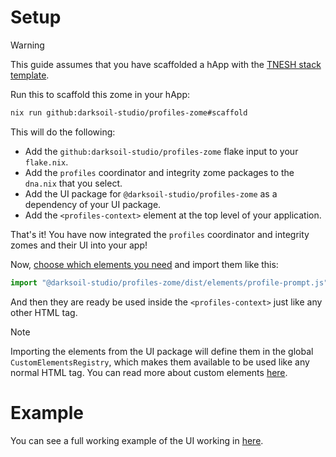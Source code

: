 # Setup

> [!WARNING]
> This guide assumes that you have scaffolded a hApp with the [TNESH stack template](https://darksoil.studio/tnesh-stack/scaffolding-a-happ).

Run this to scaffold this zome in your hApp:

```bash
nix run github:darksoil-studio/profiles-zome#scaffold
```

This will do the following:
  - Add the `github:darksoil-studio/profiles-zome` flake input to your `flake.nix`.
  - Add the `profiles` coordinator and integrity zome packages to the `dna.nix` that you select.
  - Add the UI package for `@darksoil-studio/profiles-zome` as a dependency of your UI package.
  - Add the `<profiles-context>` element at the top level of your application.

That's it! You have now integrated the `profiles` coordinator and integrity zomes and their UI into your app!

Now, [choose which elements you need](/elements/profile-prompt.md) and import them like this:

```js
import "@darksoil-studio/profiles-zome/dist/elements/profile-prompt.js";
```

And then they are ready be used inside the `<profiles-context>` just like any other HTML tag. 

> [!NOTE]
> Importing the elements from the UI package will define them in the global `CustomElementsRegistry`, which makes them available to be used like any normal HTML tag. You can read more about custom elements [here](https://darksoil.studio/tnesh-stack/guides/custom-elements).

# Example

You can see a full working example of the UI working in [here](https://github.com/darksoil-studio/profiles-zome/blob/main/ui/demo/index.html).

